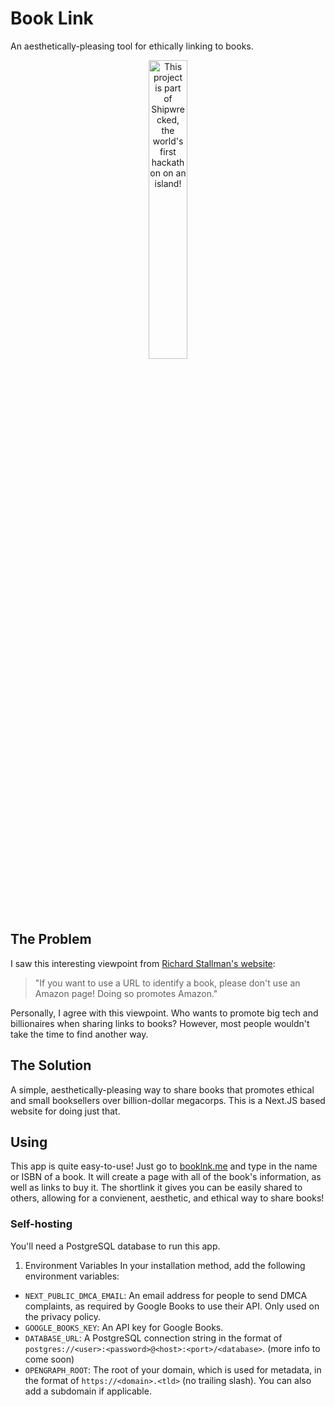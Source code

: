 # Book Link
An aesthetically-pleasing tool for ethically linking to books.

<div align="center">
  <a href="https://shipwrecked.hackclub.com/?t=ghrm" target="_blank">
    <img src="https://hc-cdn.hel1.your-objectstorage.com/s/v3/739361f1d440b17fc9e2f74e49fc185d86cbec14_badge.png" 
         alt="This project is part of Shipwrecked, the world's first hackathon on an island!" 
         style="width: 35%;">
  </a>
</div>

## The Problem
I saw this interesting viewpoint from [Richard Stallman's website](https://stallman.org/amazon.html):
> "If you want to use a URL to identify a book, please don't use an Amazon page! Doing so promotes Amazon."

Personally, I agree with this viewpoint. Who wants to promote big tech and billionaires when sharing links to books?
However, most people wouldn't take the time to find another way.
## The Solution
A simple, aesthetically-pleasing way to share books that promotes ethical and small booksellers over billion-dollar megacorps.
This is a Next.JS based website for doing just that.
## Using
This app is quite easy-to-use! Just go to [booklnk.me](https://booklnk.me) and type in the name or ISBN of a book. It will create a page with all of the book's information, as well as links to buy it. The shortlink it gives you can be easily shared to others, allowing for a convienent, aesthetic, and ethical way to share books!
### Self-hosting
You'll need a PostgreSQL database to run this app.
1. Environment Variables
In your installation method, add the following environment variables:
- `NEXT_PUBLIC_DMCA_EMAIL`: An email address for people to send DMCA complaints, as required by Google Books to use their API. Only used on the privacy policy.
- `GOOGLE_BOOKS_KEY`: An API key for Google Books.
- `DATABASE_URL`: A PostgreSQL connection string in the format of `postgres://<user>:<password>@<host>:<port>/<database>`.
(more info to come soon)
- `OPENGRAPH_ROOT`: The root of your domain, which is used for metadata, in the format of `https://<domain>.<tld>` (no trailing slash). You can also add a subdomain if applicable.